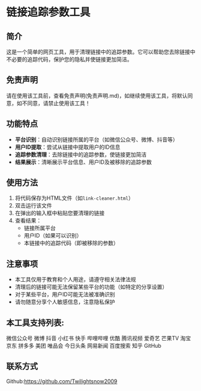 # 链接追踪参数工具

## 简介

这是一个简单的网页工具，用于清理链接中的追踪参数。它可以帮助您去除链接中不必要的追踪代码，保护您的隐私并使链接更加简洁。

## 免责声明
请在使用该工具前，查看免责声明(免责声明.md)，如继续使用该工具，将默认同意，如不同意，请禁止使用该工具！

## 功能特点

- **平台识别**：自动识别链接所属的平台（如微信公众号、微博、抖音等）
- **用户ID提取**：尝试从链接中提取用户的ID信息
- **追踪参数清理**：去除链接中的追踪参数，使链接更加简洁
- **结果展示**：清晰展示平台信息、用户ID及被移除的追踪参数

## 使用方法

1. 将代码保存为HTML文件（如`link-cleaner.html`）
2. 双击运行该文件
3. 在弹出的输入框中粘贴您要清理的链接
4. 查看结果：
   - 链接所属平台
   - 用户ID（如果可以识别）
   - 本链接中的追踪代码（即被移除的参数）

## 注意事项

- 本工具仅用于教育和个人用途，请遵守相关法律法规
- 清理后的链接可能无法保留某些平台的功能（如特定的分享设置）
- 对于某些平台，用户ID可能无法被准确识别
- 请勿随意分享个人敏感信息，注意隐私保护


## 本工具支持列表:
微信公众号 微博 抖音 小红书 快手 哔哩哔哩 优酷 腾讯视频 爱奇艺 芒果TV 淘宝 京东 拼多多 美团 唯品会 今日头条 网易新闻 百度搜索 知乎 GitHub 



## 联系方式
Github:https://github.com/Twilightsnow2009

